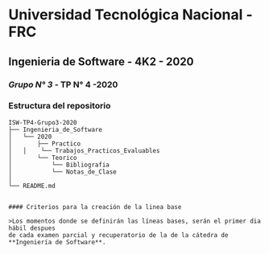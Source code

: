 # Universidad Tecnológica Nacional - FRC
## Ingenieria de Software - 4K2 - 2020
### *Grupo N° 3* - TP N° 4 -2020

### Estructura del repositorio
```
ISW-TP4-Grupo3-2020
├── Ingenieria_de_Software
│   └── 2020
│   	├── Practico
│	│    └── Trabajos_Practicos_Evaluables
│   	└── Teorico
│	        └── Bibliografia 
│	        └── Notas_de_Clase 
│   
└── README.md


#### Criterios para la creación de la linea base

>Los momentos donde se definirán las líneas bases, serán el primer dia hábil despues 
de cada examen parcial y recuperatorio de la de la cátedra de **Ingeniería de Software**.